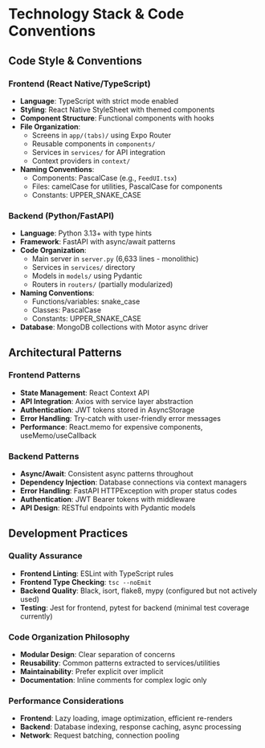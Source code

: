 # Technology Stack & Code Conventions

## Code Style & Conventions

### Frontend (React Native/TypeScript)
- **Language**: TypeScript with strict mode enabled
- **Styling**: React Native StyleSheet with themed components
- **Component Structure**: Functional components with hooks
- **File Organization**: 
  - Screens in `app/(tabs)/` using Expo Router
  - Reusable components in `components/`
  - Services in `services/` for API integration
  - Context providers in `context/`
- **Naming Conventions**:
  - Components: PascalCase (e.g., `FeedUI.tsx`)
  - Files: camelCase for utilities, PascalCase for components
  - Constants: UPPER_SNAKE_CASE

### Backend (Python/FastAPI)
- **Language**: Python 3.13+ with type hints
- **Framework**: FastAPI with async/await patterns
- **Code Organization**:
  - Main server in `server.py` (6,633 lines - monolithic)
  - Services in `services/` directory
  - Models in `models/` using Pydantic
  - Routers in `routers/` (partially modularized)
- **Naming Conventions**:
  - Functions/variables: snake_case
  - Classes: PascalCase
  - Constants: UPPER_SNAKE_CASE
- **Database**: MongoDB collections with Motor async driver

## Architectural Patterns

### Frontend Patterns
- **State Management**: React Context API
- **API Integration**: Axios with service layer abstraction
- **Authentication**: JWT tokens stored in AsyncStorage
- **Error Handling**: Try-catch with user-friendly error messages
- **Performance**: React.memo for expensive components, useMemo/useCallback

### Backend Patterns
- **Async/Await**: Consistent async patterns throughout
- **Dependency Injection**: Database connections via context managers
- **Error Handling**: FastAPI HTTPException with proper status codes
- **Authentication**: JWT Bearer tokens with middleware
- **API Design**: RESTful endpoints with Pydantic models

## Development Practices

### Quality Assurance
- **Frontend Linting**: ESLint with TypeScript rules
- **Frontend Type Checking**: `tsc --noEmit`
- **Backend Quality**: Black, isort, flake8, mypy (configured but not actively used)
- **Testing**: Jest for frontend, pytest for backend (minimal test coverage currently)

### Code Organization Philosophy
- **Modular Design**: Clear separation of concerns
- **Reusability**: Common patterns extracted to services/utilities  
- **Maintainability**: Prefer explicit over implicit
- **Documentation**: Inline comments for complex logic only

### Performance Considerations
- **Frontend**: Lazy loading, image optimization, efficient re-renders
- **Backend**: Database indexing, response caching, async processing
- **Network**: Request batching, connection pooling
